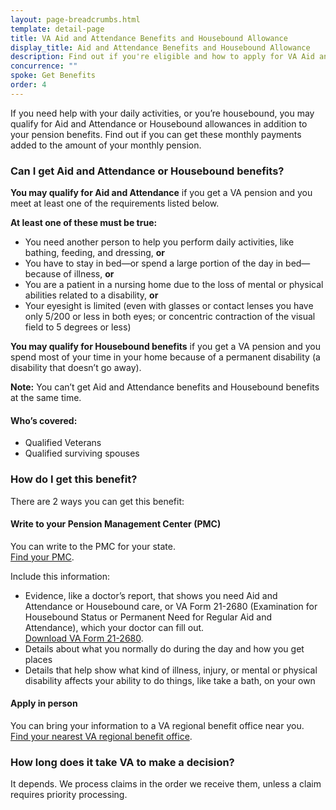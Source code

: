 ```yaml
---
layout: page-breadcrumbs.html
template: detail-page
title: VA Aid and Attendance Benefits and Housebound Allowance
display_title: Aid and Attendance Benefits and Housebound Allowance
description: Find out if you're eligible and how to apply for VA Aid and Attendance or Housebound benefits for Veterans and surviving spouses. You may qualify if you receive a VA pension and need help with daily activities or if you spend most of your time in your home because of a permanent disability.
concurrence: ""
spoke: Get Benefits
order: 4
---
```


<div class="va-introtext">

If you need help with your daily activities, or you’re housebound, you may qualify for Aid and Attendance or Housebound allowances in addition to your pension benefits. Find out if you can get these monthly payments added to the amount of your monthly pension.

</div>

<div class="feature" markdown=“1”>

### Can I get Aid and Attendance or Housebound benefits?

**You may qualify for Aid and Attendance** if you get a VA pension and you meet at least one of the requirements listed below.

**At least one of these must be true:**

- You need another person to help you perform daily activities, like bathing, feeding, and dressing, **or**
- You have to stay in bed—or spend a large portion of the day in bed—because of illness, **or**
- You are a patient in a nursing home due to the loss of mental or physical abilities related to a disability, **or**
- Your eyesight is limited (even with glasses or contact lenses you have only 5/200 or less in both eyes; or concentric contraction of the visual field to 5 degrees or less)

**You may qualify for Housebound benefits** if you get a VA pension and you spend most of your time in your home because of a permanent disability (a disability that doesn’t go away).

**Note:** You can’t get Aid and Attendance benefits and Housebound benefits at the same time.

#### Who’s covered:
- Qualified Veterans
- Qualified surviving spouses

</div>

### How do I get this benefit?

There are 2 ways you can get this benefit:

#### Write to your Pension Management Center (PMC)

You can write to the PMC for your state. <br>
[Find your PMC](/pension/pension-management-centers/).

Include this information:
- Evidence, like a doctor’s report, that shows you need Aid and Attendance or Housebound care, or VA Form 21-2680  (Examination for Housebound Status or Permanent Need for Regular Aid and Attendance), which your doctor can fill out. <br>
[Download VA Form 21-2680](https://www.vba.va.gov/pubs/forms/VBA-21-2680-ARE.pdf).
- Details about what you normally do during the day and how you get places
- Details that help show what kind of illness, injury, or mental or physical disability affects your ability to do things, like take a bath, on your own

#### Apply in person

You can bring your information to a VA regional benefit office near you. <br>
[Find your nearest VA regional benefit office](/find-locations/?facilityType=benefits).

### How long does it take VA to make a decision?

It depends. We process claims in the order we receive them, unless a claim requires priority processing.
